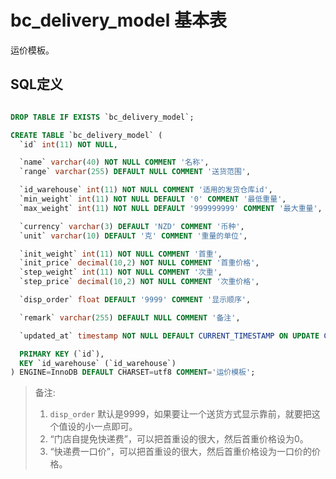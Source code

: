 # bc_delivery_model 基本表

运价模板。

## SQL定义

```sql

DROP TABLE IF EXISTS `bc_delivery_model`;

CREATE TABLE `bc_delivery_model` (
  `id` int(11) NOT NULL,

  `name` varchar(40) NOT NULL COMMENT '名称',
  `range` varchar(255) DEFAULT NULL COMMENT '送货范围',

  `id_warehouse` int(11) NOT NULL COMMENT '适用的发货仓库id',
  `min_weight` int(11) NOT NULL DEFAULT '0' COMMENT '最低重量',
  `max_weight` int(11) NOT NULL DEFAULT '999999999' COMMENT '最大重量',

  `currency` varchar(3) DEFAULT 'NZD' COMMENT '币种',
  `unit` varchar(10) DEFAULT '克' COMMENT '重量的单位',

  `init_weight` int(11) NOT NULL COMMENT '首重',
  `init_price` decimal(10,2) NOT NULL COMMENT '首重价格',
  `step_weight` int(11) NOT NULL COMMENT '次重',
  `step_price` decimal(10,2) NOT NULL COMMENT '次重价格',

  `disp_order` float DEFAULT '9999' COMMENT '显示顺序',

  `remark` varchar(255) DEFAULT NULL COMMENT '备注',

  `updated_at` timestamp NOT NULL DEFAULT CURRENT_TIMESTAMP ON UPDATE CURRENT_TIMESTAMP COMMENT '更新时间',

  PRIMARY KEY (`id`),
  KEY `id_warehouse` (`id_warehouse`)
) ENGINE=InnoDB DEFAULT CHARSET=utf8 COMMENT='运价模板';

```

> 备注:
> 1. `disp_order` 默认是9999，如果要让一个送货方式显示靠前，就要把这个值设的小一点即可。
> 2. “门店自提免快递费”，可以把首重设的很大，然后首重价格设为0。
> 3. “快递费一口价”，可以把首重设的很大，然后首重价格设为一口价的价格。
